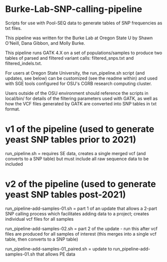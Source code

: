 # Burke-Lab-SNP-calling-pipeline
Scripts for use with Pool-SEQ data to generate tables of SNP frequencies as txt files.


This pipeline was written for the Burke Lab at Oregon State U by Shawn O'Neill, Dana Gibbon, and Molly Burke.

This pipeline runs GATK 4.X on a set of populations/samples to produce two tables of parsed and filtered variant calls: filtered_snps.txt and 
filtered_indels.txt.

For users at Oregon State University, the run_pipeline.sh script (and updates, see below) can be customized (see the readme within) and used with SGE tools configured for OSU's CGRB research computing cluster.  

Users outside of the OSU environment should reference the scripts in local/bin/ for details of the filtering parameters used with GATK, as well as how the VCF files generated by GATK are converted into SNP tables in txt format.

# v1 of the pipeline (used to generate yeast SNP tables prior to 2021)
run_pipeline.sh = requires SE data, creates a single merged vcf (and converts to a SNP table) but must include all raw sequence data to be included

# v2 of the pipeline (used to generate yeast SNP tables post-2021)
run_pipeline-add-samples-01.sh = part 1 of an update that allows a 2-part SNP calling process which facilitates adding data to a project; creates individual vcf files for all samples

run_pipeline-add-samples-02.sh = part 2 of the update - run this after vcf files are produced for all samples of interest (this merges into a single vcf table, then converts to a SNP table)

run_pipeline-add-samples-01_paired.sh = update to run_pipeline-add-samples-01.sh that allows PE data
